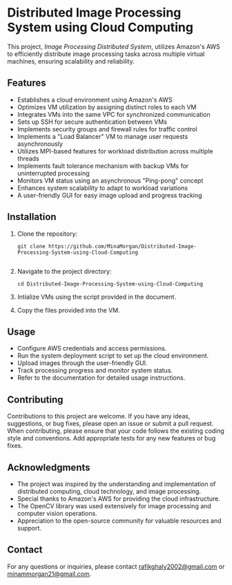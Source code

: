 # Distributed Image Processing System using Cloud Computing

This project, *Image Processing Distributed System*, utilizes Amazon's AWS to efficiently distribute image processing tasks across multiple virtual machines, ensuring scalability and reliability.
## Features
- Establishes a cloud environment using Amazon's AWS
- Optimizes VM utilization by assigning distinct roles to each VM
- Integrates VMs into the same VPC for synchronized communication
- Sets up SSH for secure authentication between VMs
- Implements security groups and firewall rules for traffic control
- Implements a "Load Balancer" VM to manage user requests asynchronously
- Utilizes MPI-based features for workload distribution across multiple threads
- Implements fault tolerance mechanism with backup VMs for uninterrupted processing
- Monitors VM status using an asynchronous "Ping-pong" concept
- Enhances system scalability to adapt to workload variations
- A user-friendly GUI for easy image upload and progress tracking

## Installation
1. Clone the repository:

   ````shell
   git clone https://github.com/MinaMorgan/Distributed-Image-Processing-System-using-Cloud-Computing
   

2. Navigate to the project directory:

   ````shell
   cd Distributed-Image-Processing-System-using-Cloud-Computing

3. Intialize VMs using the script provided in the document.

4. Copy the files provided into the VM.
   
## Usage
- Configure AWS credentials and access permissions.
- Run the system deployment script to set up the cloud environment.
- Upload images through the user-friendly GUI.
- Track processing progress and monitor system status.
- Refer to the documentation for detailed usage instructions.
## Contributing
Contributions to this project are welcome. If you have any ideas, suggestions, or bug fixes, please open an issue or submit a pull request.
When contributing, please ensure that your code follows the existing coding style and conventions. Add appropriate tests for any new features or bug fixes.

## Acknowledgments
- The project was inspired by the understanding and implementation of distributed computing, cloud technology, and image processing.
- Special thanks to Amazon's AWS for providing the cloud infrastructure.
- The OpenCV library was used extensively for image processing and computer vision operations.
- Appreciation to the open-source community for valuable resources and support.

## Contact
For any questions or inquiries, please contact [rafikghaly2002@gmail.com](mailto:your-email@example.com) or [minammorgan21@gmail.com](mailto:your-email@example.com).


